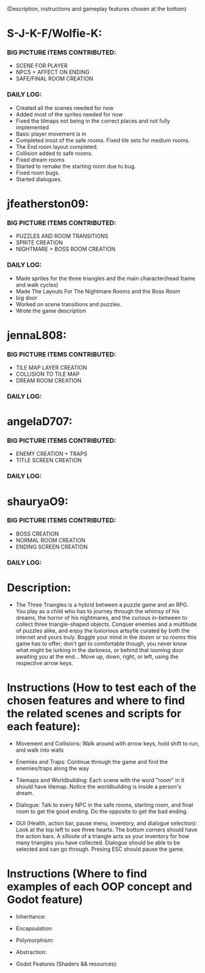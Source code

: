 (Description, instructions and gameplay features chosen at the bottom)
# S-J-K-F/Wolfie-K:
### BIG PICTURE ITEMS CONTRIBUTED: 
- SCENE FOR PLAYER
- NPCS + AFFECT ON ENDING
- SAFE/FINAL ROOM CREATION
### DAILY LOG:
- Created all the scenes needed for now
- Added most of the sprites needed for now
- Fixed the tilmaps not being in the correct places and not fully implemented
- Basic player movement is in
- Completed most of the safe rooms. Fixed tile sets for medium rooms.
- The End room layout completed.
- Collision added to safe rooms.
- Fixed dream rooms
- Started to remake the starting room due to bug.
- Fixed room bugs.
- Started dialogues.

# jfeatherston09:
### BIG PICTURE ITEMS CONTRIBUTED: 
- PUZZLES AND ROOM TRANSITIONS
- SPRITE CREATION
- NIGHTMARE + BOSS ROOM CREATION
### DAILY LOG:
- Made sprites for the three triangles and the main character(head frame and walk cycles)
- Made The Layouts For The Nightmare Rooms and the Boss Room
- big door
- Worked on scene transitions and puzzles.
- Wrote the game description

# jennaL808:
### BIG PICTURE ITEMS CONTRIBUTED: 
- TILE MAP LAYER CREATION
- COLLISION TO TILE MAP
- DREAM ROOM CREATION

### DAILY LOG:




# angelaD707:
### BIG PICTURE ITEMS CONTRIBUTED:
- ENEMY CREATION + TRAPS
- TITLE SCREEN CREATION

### DAILY LOG:




# shauryaO9:
### BIG PICTURE ITEMS CONTRIBUTED:
- BOSS CREATION
- NORMAL ROOM CREATION
- ENDING SCREEN CREATION

### DAILY LOG:






# Description: 
- The Three Triangles is a hybrid between a puzzle game and an RPG. You play as a child who has to journey through the whimsy of his dreams, the horror of his nightmares, and the curious in-between to collect three triangle-shaped objects. Conquer enemies and a multitude of puzzles alike, and enjoy the luxiorious artsytle curated by both the internet and yours truly. Boggle your mind in the dozen or so rooms this game has to offer; don't get to comfortable though, you never know what might be lurking in the darkness, or behind that looming door awaiting you at the end... Move up, down, right, or left, using the respective arrow keys. 

# Instructions (How to test each of the chosen features and where to find the related scenes and scripts for each feature):
- Movement and Collisions: Walk around with arrow keys, hold shift to run, and walk into walls

- Enemies and Traps: Continue through the game and find the enemies/traps along the way

- Tilemaps and Worldbuilding: Each scene with the word "room" in it should have tilemap. Notice the worldbuilding is inside a person's dream.

- Dialogue: Talk to every NPC in the safe rooms, starting room, and final room to get the good ending. Do the opposite to get the bad ending.

- GUI (Health, action bar, pause menu, inventory, and dialogue selection): Look at the top left to see three hearts. The bottom corners should have the action bars. A silloute of a triangle acts as your inventory for how many triangles you have collected. Dialogue should be able to be selected and can go through. Presing ESC should pause the game.

# Instructions (Where to find examples of each OOP concept and Godot feature)
- Inheritance:

- Encapsulation:

- Polymorphism:

- Abstraction:

- Godot Features (Shaders && resources):
